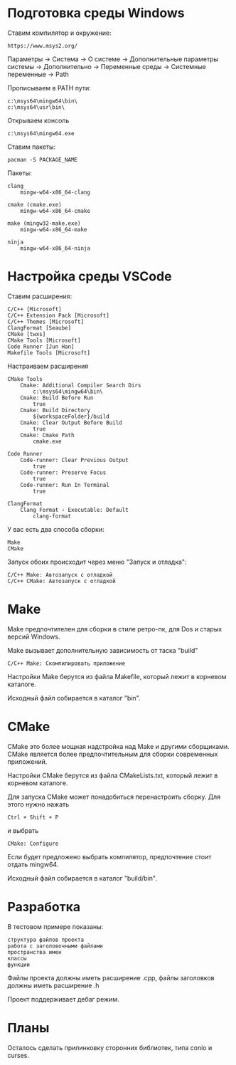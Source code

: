 # Подготовка среды Windows

Ставим компилятор и окружение:

    https://www.msys2.org/

Параметры -> Система -> О системе -> Дополнительные параметры системы -> Дополнительно -> Переменные среды -> Системные переменные -> Path

Прописываем в PATH пути:

    c:\msys64\mingw64\bin\
    c:\msys64\usr\bin\

Открываем консоль

    c:\msys64\mingw64.exe

Ставим пакеты:

    pacman -S PACKAGE_NAME

Пакеты:

    clang
        mingw-w64-x86_64-clang

    cmake (cmake.exe)
        mingw-w64-x86_64-cmake

    make (mingw32-make.exe)
        mingw-w64-x86_64-make

    ninja
        mingw-w64-x86_64-ninja

# Настройка среды VSCode

Ставим расширения:

    С/С++ [Microsoft]
    С/С++ Extension Pack [Microsoft]
    С/С++ Themes [Microsoft]
    ClangFormat [Seaube]
    CMake [twxs]
    CMake Tools [Microsoft]
    Code Runner [Jun Han]
    Makefile Tools [Microsoft]

Настраиваем расширения

    CMake Tools
        Cmake: Additional Compiler Search Dirs
            c:\msys64\mingw64\bin\
        Cmake: Build Before Run
            true
        Cmake: Build Directory
            ${workspaceFolder}/build
        Cmake: Clear Output Before Build
            true
        Cmake: Cmake Path
            cmake.exe

    Code Runner
        Code-runner: Clear Previous Output
            true
        Code-runner: Preserve Focus
            true
        Code-runner: Run In Terminal
            true

    ClangFormat
        Clang Format › Executable: Default
            clang-format

У вас есть два способа сборки:

    Make
    CMake

Запуск обоих происходит через меню "Запуск и отладка":

    C/C++ Make: Автозапуск с отладкой
    C/C++ CMake: Автозапуск с отладкой

# Make

Make предпочтителен для сборки в стиле ретро-пк, для Dos и старых версий Windows.

Make вызывает дополнительную зависимость от таска "build"

    C/C++ Make: Скомпилировать приложение

Настройки Make берутся из файла Makefile, который лежит в корневом каталоге.

Исходный файл собирается в каталог "bin".

# CMake

CMake это более мощная надстройка над Make и другими сборщиками. CMake является более предпочтительным для сборки современных приложений.

Настройки CMake берутся из файла CMakeLists.txt, который лежит в корневом каталоге.

Для запуска CMake может понадобиться перенастроить сборку. Для этого нужно нажать

    Ctrl + Shift + P

и выбрать

    CMake: Configure

Если будет предложено выбрать компилятор, предпочтение стоит отдать mingw64.

Исходный файл собирается в каталог "build/bin".

# Разработка

В тестовом примере показаны:

    структура файлов проекта
    работа с заголовочными файлами
    пространства имен
    классы
    функции

Файлы проекта должны иметь расширение .cpp, файлы заголовков должны иметь расширение .h

Проект поддерживает дебаг режим.

# Планы

Осталось сделать прилинковку сторонних библиотек, типа conio и curses.

